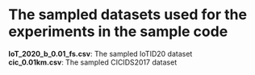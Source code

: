 # The sampled datasets used for the experiments in the sample code

**IoT_2020_b_0.01_fs.csv**: The sampled IoTID20 dataset  
**cic_0.01km.csv**: The sampled CICIDS2017 dataset
